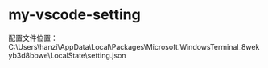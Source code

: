 # my-vscode-setting

配置文件位置：C:\Users\hanzi\AppData\Local\Packages\Microsoft.WindowsTerminal_8wekyb3d8bbwe\LocalState\setting.json
